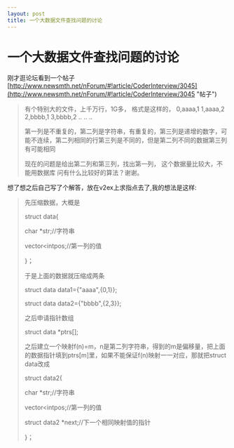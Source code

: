 ```yaml
--- 
layout: post 
title: 一个大数据文件查找问题的讨论
--- 
```


# 一个大数据文件查找问题的讨论 #
 刚才逛论坛看到一个帖子
[http://www.newsmth.net/nForum/#!article/CoderInterview/3045](http://www.newsmth.net/nForum/#!article/CoderInterview/3045 "帖子")

> 
> 有个特别大的文件，上千万行，1G多， 
> 格式是这样的， 
> 0,aaaa,1 
> 1,aaaa,2 
> 2,bbbb,1 
> 3,bbbb,2 
> .. 
> .. 
> .. 
>   
> 第一列是不重复的，第二列是字符串，有重复的，第三列是递增的数字，可能不连续，第二列相同的行第三列是不同的，但是第二列不同的数据第三列有可能相同 
>   
> 现在的问题是给出第二列和第三列，找出第一列， 
> 这个数据量比较大，不能用数据库 
> 问有什么比较好的算法？谢谢。 


想了想之后自己写了个解答，放在v2ex上求指点去了,我的想法是这样:

> 先压缩数据，大概是
>
> struct data{
>
> char *str;//字符串
>
> vector<intpos;//第一列的值
>
> }；
> 
> 
> 于是上面的数据就压缩成两条
>
> struct data data1={"aaaa",{0,1}};
>
> struct data data2={"bbbb",{2,3}};
>
> 
> 之后申请指针数组
>
> 
> struct data *ptrs[];
>
> 之后建立一个映射f(n)=m，n是第二列字符串，得到的m是偏移量，把上面的数据指针填到ptrs[m]里，如果不能保证f(n)映射一一对应，那就把struct data改成
>
> struct data2{
>
> char *str;//字符串
>
> vector<intpos;//第一列的值
>
> struct data2 *next;//下一个相同映射值的指针
>
> }；



